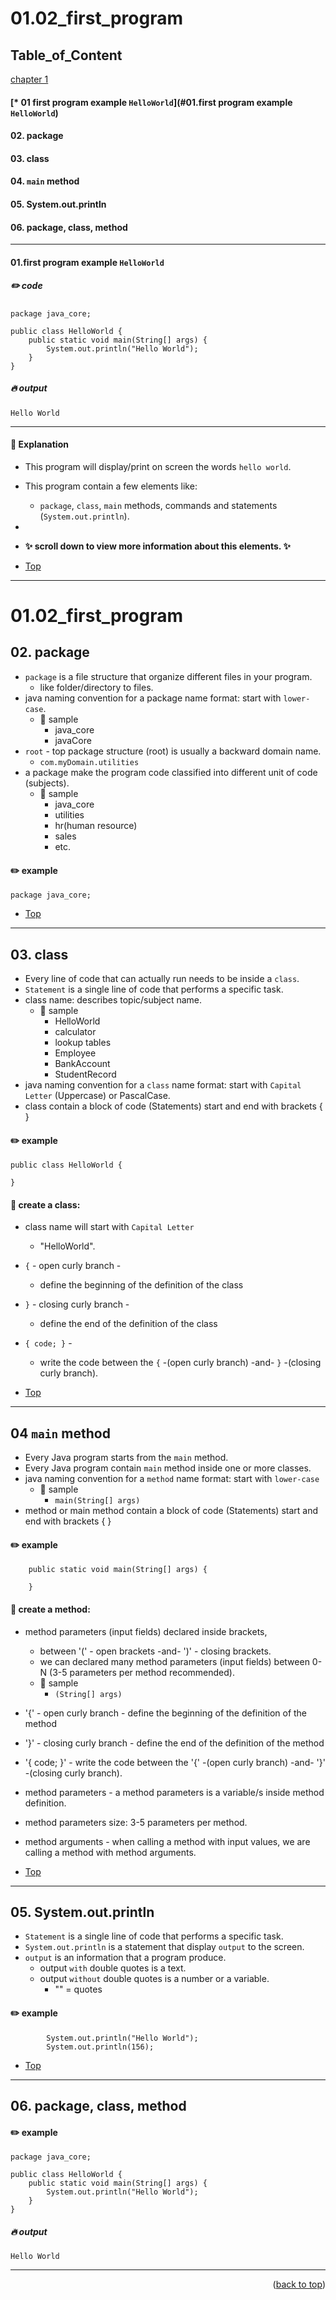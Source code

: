 <a name="topage"></a>

# 01.02_first_program


## Table_of_Content

[chapter 1](#chapter-1)
#### [* 01 first program example `HelloWorld`](#01.first program example `HelloWorld`)
#### **02.** package
#### **03.** class
#### **04.** `main` method
#### **05.** System.out.println
#### **06.** package, class, method


-----

#### 01.first program example `HelloWorld`

##### ✏️ code

```
package java_core;

public class HelloWorld {
	public static void main(String[] args) {
		System.out.println("Hello World");
	}
}
```

##### 🔥 output

```
Hello World
```


-----

#### 🔎 Explanation

* This program will display/print on screen the words `hello world`.
* This program contain a few elements like:
    * `package`, `class`, `main` methods, commands and statements (`System.out.println`).
*
* **✨ scroll down to view more information about this elements. ✨**

* [Top](#topage)

----- 

# 01.02_first_program

## 02. package 
* `package` is a file structure that organize different files in your program.
   * like folder/directory to files.
* java naming convention for a package name format: start with `lower-case`.
   * 📍 sample
       * java_core
       * javaCore
* `root` - top package structure (root) is usually a backward domain name.
   * `com.myDomain.utilities`
* a package make the program code classified into different unit of code (subjects).
   * 📍 sample
       * java_core
       * utilities
       * hr(human resource)
       * sales
       * etc.
  
#### ✏️ example 
```
package java_core;
```

* [Top](#topage)

----- 

## 03. class

* Every line of code that can actually run needs to be inside a `class`.
* `Statement` is a single line of code that performs a specific task.
* class name: describes topic/subject name.
   * 📍 sample
      * HelloWorld
      * calculator
      * lookup tables
      * Employee
      * BankAccount
      * StudentRecord
* java naming convention for a `class` name format: start with `Capital Letter` (Uppercase) or PascalCase.
* class contain a block of code (Statements) start and end with brackets { }

#### ✏️ example  
```
public class HelloWorld {

}
```

#### 🔎 create a class:
   * class name will start with `Capital Letter`
      * "HelloWorld".
   * `{` - open curly branch -
      * define the beginning of the definition of the class 
   * `}` - closing curly branch -
      * define the end of the definition of the class
   * `{ code; }` -
      * write the code between the `{` -(open curly branch) -and- `}` -(closing curly branch).


* [Top](#topage)

----- 


## 04 `main` method

* Every Java program starts from the `main` method.
* Every Java program contain `main` method inside one or more classes.
* java naming convention for a `method` name format: start with `lower-case`
   * 📍 sample
      * `main(String[] args)` 
* method or main method contain a block of code (Statements) start and end with brackets { }

#### ✏️ example 
```
	public static void main(String[] args) {

	}
```

#### 🔎 create a method:

* method parameters (input fields) declared inside brackets, 
   * between '(' - open brackets -and- ')' - closing brackets.
   * we can declared many method parameters (input fields) between 0-N (3-5 parameters per method recommended).
   * 📍 sample
      * `(String[] args)` 
* '{' - open curly branch - define the beginning of the definition of the method 
* '}' - closing curly branch - define the end of the definition of the method
* '{ code; }' - write the code between the '{' -(open curly branch) -and- '}' -(closing curly branch).

* method parameters - a method parameters is a variable/s inside method definition.
* method parameters size: 3-5 parameters per method.

* method arguments - when calling a method with input values, we are calling a method with method arguments.



* [Top](#topage)

----- 


## 05. System.out.println

* `Statement` is a single line of code that performs a specific task.
* `System.out.println` is a statement that display `output` to the screen.
* `output` is an information that a program produce.
   * output `with` double quotes is a text.
   * output `without` double quotes is a number or a variable.
      * "" = quotes  

#### ✏️ example 
```
		System.out.println("Hello World");
		System.out.println(156);
```


* [Top](#topage)

----- 


## 06. package, class, method

#### ✏️ example 

```
package java_core;

public class HelloWorld {
	public static void main(String[] args) {
		System.out.println("Hello World");
	}
}
```

##### 🔥 output

```
Hello World
```

----- 


<p align="right">(<a href="#topage">back to top</a>)</p>
<br/>
<br/>
